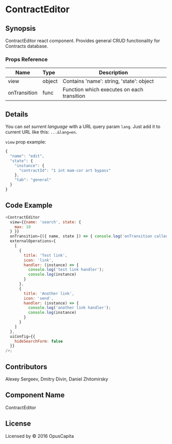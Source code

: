 # ContractEditor

## Synopsis

ContractEditor react component. Provides general CRUD functionality for Contracts database.

### Props Reference

| Name                           | Type                     | Description                                                                                             |
| ------------------------------ | :----------------------  | -----------------------------------------------------------                                             |
| view                           | object                   | Contains 'name': string, 'state': object                                                                |
| onTransition                   | func                     | Function which executes on each transition                                                              |

## Details

You can *set surrent language* with a URL query param `lang`. Just add it to current URL like this: `...&lang=en`.

`view` prop example:

```js
{
  "name": "edit",
  "state": {
    "instance": {
      "contractId": "1 int mam-cor art bypass"
    },
    "tab": "general"
  }
}
```

## Code Example

```js
<ContractEditor
  view={{name: 'search', state: {
    max: 10
  } }}
  onTransition={({ name, state }) => { console.log('onTransition called', { name, state })}}
  externalOperations={
    [
      {
        title: 'Test link',
        icon: 'link',
        handler: (instance) => {
          console.log('test link handler');
          console.log(instance)
        }
      },
      {
        title: 'Another link',
        icon: 'send',
        handler: (instance) => {
          console.log('another link handler');
          console.log(instance)
        }
      }
    ]
  },
  uiConfig={{
    hideSearchForm: false
  }}
/>;
```

## Contributors

Alexey Sergeev, Dmitry Divin, Daniel Zhitomirsky

## Component Name

ContractEditor

## License

Licensed by © 2016 OpusCapita
